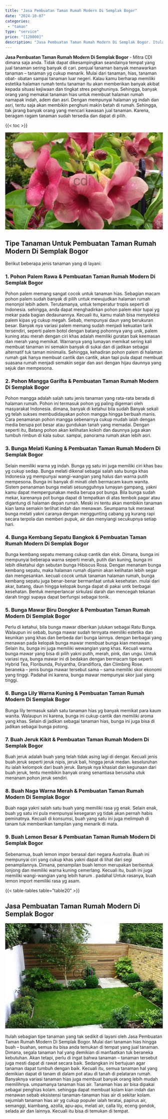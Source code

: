 ```yaml
---
title: "Jasa Pembuatan Taman Rumah Modern Di Semplak Bogor"
date: "2024-10-07"
categories:
 - "taman"
type: "service"
price: "[120000]"
description: "Jasa Pembuatan Taman Rumah Modern Di Semplak Bogor. Itulah sebagian tipe tanaman yang tak sedikit di layani oleh Jasa Pembuatan Taman Rumah Modern Di Semplak B..."
---
```


**Jasa Pembuatan Taman Rumah Modern Di Semplak Bogor** - Mitra CDI dimana saja anda. Tidak dapat dikesampingkan seandainya tempat yang jual tanaman sering banyak di cari. penjual tanaman banyak menawarkan tanaman – tanaman yg cukup menarik. Mulai dari tanaman, hias, tanaman obat- obatan sampai tanaman luar negeri. Kalau kamu berharap memiliki estetika halaman rumah tentu tanaman itu akan memberikan banyak akibat kepada situasi kejiwaan dan tingkat stres penghuninya. Sehingga, banyak orang yang memakai tanaman hias untuk membuat halaman rumah namapak indah, adem dan asri. Dengan mempunyai halaman yg indah dan asri, tentu saja akan membikin penghuni makin betah di rumah. Sehingga, tak jarang banyak orang yang mencari kawasan jual tanaman. Karena, beragam ragam tanaman sudah tersedia dan dapat di pilih.

{{< toc >}}

![Jasa Pembuatan Taman Rumah Modern Di Semplak Bogor](/images/taman/taman650x400-35.jpg)

## Tipe Tanaman Untuk Pembuatan Taman Rumah Modern Di Semplak Bogor

Berikut beberapa jenis tanaman yang di layani:

### 1\. Pohon Palem Rawa & Pembuatan Taman Rumah Modern Di Semplak Bogor

Pohon palem memang sangat cocok untuk tanaman hias. Sebagian macam pohon palem sudah banyak di pilih untuk mewujudkan halaman rumah menonjol lebih adem. Terutamanya, untuk temperatur tropis seperti di Indonesia. sehingga, anda dapat menghadirkan pohon palem ekor tupai yg mekar pada bagian dedaunannya. Kecuali itu, kamu malah bisa menyeleksi palem kipas yg cukup megah. Sebab, mempunyai daun yang berukuran besar. Banyak nya variasi palem memang sudah menjadi kekuatan tarik tersendiri, seperti palem botol dengan batang pohonnya yang unik, palem kuning atau merah dengan ciri khas adalah memiliki guratan bak keemasan dan merah yang memikat. Warnanya yang lumayan memikat sering kali membuat tanaman ini semakin banyak di sukai dan di jadikan sebagai alternatif tuk taman minimalis. Sehingga, kehadiran pohon palem di halaman rumah gak hanya membuat cantik dan cantik, akan tapi pula dapat membuat suasana rumah menjadi semakin segar dan asri dengan hijau daunnya yang sejuk dan mempesona.

### 2\. Pohon Mangga Garifta & Pembuatan Taman Rumah Modern Di Semplak Bogor

Pohon mangga adalah salah satu jenis tanaman yang rata-rata berada di halaman rumah. Pohon ini termasuk pohon yg paling digemari oleh masyarakat Indonesia. dimana, banyak di ketahui bila sudah Banyak sekali yg telah sukses membudidayakan pohon mangga hingga berbuah manis. Cara penamanan pohon mangga sebenarnya cukup mudah ialah dengan media berupa pot besar atau gundukan tanah yang memadai. Dengan seperti itu, Batang pohon akan kelihatan kokoh dan daunnya juga akan tumbuh rimbun di kala subur. sampai, panorama rumah akan lebih asri.

### 3\. Bunga Melati Kuning & Pembuatan Taman Rumah Modern Di Semplak Bogor

Selain memiliki warna yg indah. Bunga yg satu ini juga memiliki ciri khas bau yg cukup sedap. Bunga melati dikenal sebagai salah satu bunga khas Indonesia yg mempunyai wangi-wangian yang halus dan warna putih mempesona. Bunga ini banyak di minati oleh bermacam kaum wanita. Sistem penanaman bunga melati sesungguhnya lumayan gampang, yakni kamu dapat mempergunakan media berupa pot bunga. Bila bunga sudah mekar, karenanya pot bunga dapat di tempatkan di atas tembok pagar atau digantung di halaman depan rumah. Meski ini tentu akan membikin tanaman kian lama semakin terlihat indah dan menawan. Seumpama tuk merawat bunga melati yakni caranya dengan menggunting cabang yg kurang rapi secara terpola dan memberi pupuk, air dan menyiangi secukupnya setiap hari.

### 4\. Bunga Kembang Sepatu Bangkok & Pembuatan Taman Rumah Modern Di Semplak Bogor

Bunga kembang sepatu memang cukup cantik dan elok. Dimana, bunga ini mempunyai beberapa warna seperti merah, putih dan kuning, bunga ini lebih diketahui dgn sebutan bunga Hibiscus Rosa. Dengan menanam bunga kembang sepatu, maka halaman rumah dijamin akan kelihatan lebih segar dan mengesankan. kecuali cocok untuk tanaman halaman rumah, bunga kembang sepatu juga benar-benar bermanfaat untuk kesehatan. mulai dari akar, batang, daun hingga kelopak bunga dapat di pakai untk berbagai kesehatan. Bentuk memperlancar sirkulasi darah dan mencegah tekanan darah tinggi supaya dapat berfungsi sebagai tonik.

### 5\. Bunga Mawar Biru Dongker & Pembuatan Taman Rumah Modern Di Semplak Bogor

Perlu di ketahui, bila bunga mawar diberikan julukan sebagai Ratu Bunga. Walaupun ini sebab, bunga mawar sudah ternyata memiliki estetika dan keunikan yang khas dan berbeda dari bunga lainnya. dengan berbagai yang menawan pada kelopak bunga mawar membuat bunga kian menawan. Selain itu, bunga ini juga memiliki wewangian yang khas. Kecuali warna bunga mawar yang bisa di pilih yakni putih, merah, pink, dan ungu. Untuk variasi nya, bunga mawar ini di bedakan dengan bermacam tipe seperti Hybrid Tea, Floribunda, Polyantha, Grandiflora, dan Climbing Rose. beraneka – jenis bunga mawar tersebut sama – sama memiliki skor ekonomi yang tinggi. Padahal ini karena, bunga mawar mempunyai skor jual yang tinggi.

### 6\. Bunga Lily Warna Kuning & Pembuatan Taman Rumah Modern Di Semplak Bogor

Bunga lily termasuk salah satu tanaman hias yg banyak memikat para kaum wanita. Walaupun ini karena, bunga ini cukup cantik dan memiliki aroma yang khas. Selain di jadikan sebagai tanaman hias, bunga ini juga bisa di jadikan sebagai bunga potong.

### 7\. Buah Jeruk Kikit & Pembuatan Taman Rumah Modern Di Semplak Bogor

Buah jeruk adalah buah yang telah tidak asing lagi di dengar. Kecuali jenis buah jeruk seperti jeruk nipis, jeruk bali, hingga jeruk medan. keseluruhan itu ialah kelompok dari buah jeruk. Banyak nya khasiat dan kegunaan dari buah jeruk, tentu membikin banyak orang senantiasa berusaha utuk menanam pohon jeruk sendiri.

### 8\. Buah Naga Warna Merah & Pembuatan Taman Rumah Modern Di Semplak Bogor

Buah naga yakni salah satu buah yang memiliki rasa yg enak. Selain enak, buah yg satu ini pula mempunyai kesegaran yg tidak akan pernah habis peminatnya. Kecuali di konsumsi, buah yang satu ini juga melimpah di tanam tuk memberikan tampilan yang menarik di mata.

### 9\. Buah Lemon Besar & Pembuatan Taman Rumah Modern Di Semplak Bogor

Sebenarnua, buah lemon impor berasal dari negara Australia. Buah ini mempunyai ciri yang cukup khas yakni dapat di lihat dari segi penampilannya. Dimana, penampilan buah lemon merupakan berbentuk lonjong dan memiliki warna kuning cemerlang. Kecuali itu, buah ini juga memiliki wangi-wangian yang lebih harum . padahal Untuk rasanya, buah lemon import memiliki rasa yg asam.

{{< table-tables table="table20" >}}

## Jasa Pembuatan Taman Rumah Modern Di Semplak Bogor

![Jasa Pembuatan Taman Rumah Modern Di Semplak Bogor](/images/taman/taman-mini.jpg)

Itulah sebagian tipe tanaman yang tak sedikit di layani oleh Jasa Pembuatan Taman Rumah Modern Di Semplak Bogor. Mulai dari tanaman hias hingga buah – buahan, semua itu bisa anda temukan di tempat yang jual tanaman. Dimana, segala tanaman hal yang demikian di manfaatkan tuk beraneka kebutuhan. Akan tetapi, perlu di ingat bahwa tanaman – tanaman tersebut juga mesti dapat di rawat secara baik. Sedangkan ini bertujuan agar tanaman dapat tumbuh dengan baik. Kecuali itu, semua tanaman hal yang demikian dapat di tanam di dalam pot atau di tanah di pelataran rumah. Banyaknya variasi tanaman hias juga membuat banyak orang lebih mudah memilihnya. umpamanya tanaman hias air. Tanaman hias air bisa dipakai sebagai penghias kolam. sehingga dapat membuat kolam kian indah dan menawan sebab eksistensi tanaman-tanaman hias air di sekitar kolam. sejumlah tanaman hias air yg cukup populer ialah teratai, papirus air, semanggi, kiambang, azolla, apu-apu, melati air, calla lily, eceng gondok, selada air dan lainnya. Kecuali itu bisa di temukan di tempat.
